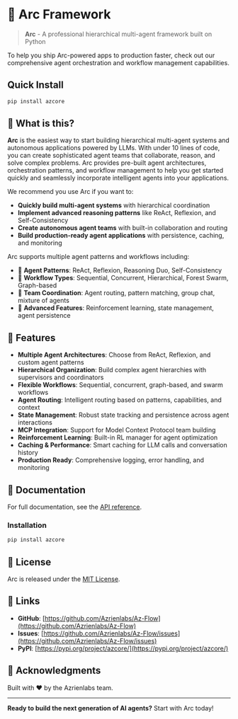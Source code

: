 ﻿# 🌟 Arc Framework

> **Arc** - A professional hierarchical multi-agent framework built on Python

To help you ship Arc-powered apps to production faster, check out our comprehensive agent orchestration and workflow management capabilities.

## Quick Install

```bash
pip install azcore
```

## 🤔 What is this?

**Arc** is the easiest way to start building hierarchical multi-agent systems and autonomous applications powered by LLMs. With under 10 lines of code, you can create sophisticated agent teams that collaborate, reason, and solve complex problems. Arc provides pre-built agent architectures, orchestration patterns, and workflow management to help you get started quickly and seamlessly incorporate intelligent agents into your applications.

We recommend you use Arc if you want to:
- **Quickly build multi-agent systems** with hierarchical coordination
- **Implement advanced reasoning patterns** like ReAct, Reflexion, and Self-Consistency
- **Create autonomous agent teams** with built-in collaboration and routing
- **Build production-ready agent applications** with persistence, caching, and monitoring

Arc supports multiple agent patterns and workflows including:
- 🎯 **Agent Patterns**: ReAct, Reflexion, Reasoning Duo, Self-Consistency
- 🌲 **Workflow Types**: Sequential, Concurrent, Hierarchical, Forest Swarm, Graph-based
- 🤝 **Team Coordination**: Agent routing, pattern matching, group chat, mixture of agents
- 🔄 **Advanced Features**: Reinforcement learning, state management, agent persistence

## 🚀 Features

- **Multiple Agent Architectures**: Choose from ReAct, Reflexion, and custom agent patterns
- **Hierarchical Organization**: Build complex agent hierarchies with supervisors and coordinators
- **Flexible Workflows**: Sequential, concurrent, graph-based, and swarm workflows
- **Agent Routing**: Intelligent routing based on patterns, capabilities, and context
- **State Management**: Robust state tracking and persistence across agent interactions
- **MCP Integration**: Support for Model Context Protocol team building
- **Reinforcement Learning**: Built-in RL manager for agent optimization
- **Caching & Performance**: Smart caching for LLM calls and conversation history
- **Production Ready**: Comprehensive logging, error handling, and monitoring

## 📖 Documentation

For full documentation, see the [API reference](https://docs.azrienlabs.com/docs/overview).


### Installation
```bash
pip install azcore
```

## 📄 License

Arc is released under the [MIT License](LICENSE).

## 🔗 Links
- **GitHub**: [https://github.com/Azrienlabs/Az-Flow](https://github.com/Azrienlabs/Az-Flow)
- **Issues**: [https://github.com/Azrienlabs/Az-Flow/issues](https://github.com/Azrienlabs/Az-Flow/issues)
- **PyPI**: [https://pypi.org/project/azcore/](https://pypi.org/project/azcore/)

## 🙏 Acknowledgments

Built with ❤️ by the Azrienlabs team.

---

**Ready to build the next generation of AI agents?** Start with Arc today!
